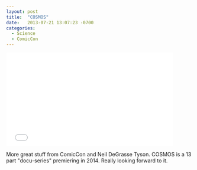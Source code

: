 ```yaml
---
layout: post
title:  "COSMOS"
date:   2013-07-21 13:07:23 -0700
categories:
  - Science
  - ComicCon
---
```


<iframe class="embedly-embed" src="//cdn.embedly.com/widgets/media.html?src=https%3A%2F%2Fwww.youtube.com%2Fembed%2FNeVCR1qfMaU%3Ffeature%3Doembed&url=https%3A%2F%2Fwww.youtube.com%2Fwatch%3Fv%3DNeVCR1qfMaU&image=https%3A%2F%2Fi.ytimg.com%2Fvi%2FNeVCR1qfMaU%2Fhqdefault.jpg&key=d815972c91e546edb5d2d02e509f8b1c&type=text%2Fhtml&schema=youtube" width="450" height="253" scrolling="no" frameborder="0" allowfullscreen></iframe>

More great stuff from ComicCon and Neil DeGrasse Tyson. COSMOS is a 13 part "docu-series" premiering in 2014. Really looking forward to it.

